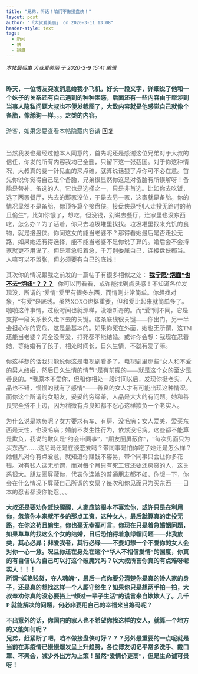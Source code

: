 ```yaml
---
title: "兄弟，听话！咱们不做接盘侠！"
layout: post
author: "「大叔爱美丽」 on 2020-3-11 13:08"
header-style: text
tags:
  - 新闻
  - 侠
  - 接盘
---
```


<head>
 <script type="text/javascript">replyreload += ',' + 6366945;</script>
</head>
<body>
 <i class="pstatus"> 本帖最后由 大叔爱美丽 于 2020-3-9 15:41 编辑 </i>
 <br> 
 <br> 
 <font face="微软雅黑"><font size="3"><font color="#2f4f4f"><br> <strong>昨天，一位博友突发消息给我小飞机，好长一段文字，详细说了他和一个妹子的关系还有自己遇到的种种困惑，后面还有一些内容由于牵涉到当事人隐私问题大叔也不便发截图了，大致内容就是他感觉自己就像个备胎，像舔狗一样。。。之类的内容。</strong></font><font color="#2f4f4f"><br> </font><font color="#2f4f4f"><br> </font><font color="#2f4f4f"> 
    <div class="locked">
      游客，如果您要查看本帖隐藏内容请 
     <a href="forum.php?mod=post&amp;action=reply&amp;fid=2&amp;tid=576039" onclick="showWindow('reply', this.href)">回复</a> 
    </div></font><br> <br> <font color="#696969">当然我发也是经过他本人同意的，首先呢还是感谢这位兄弟对于大叔的信任，你发的所有内容我均已全删，只留下这一张截图。对于你这种情况，大叔真的要一针见血的来点破，就算说话狠了点你可不必在意。首先你说你觉得自己是个备胎，</font></font><font color="#696969"><font size="3">兄弟</font></font><font size="3"><font color="#696969">很显然你这是对备胎有所误解呀！</font><font color="#696969">备胎是替补、备选的人，它也是选择之一，只是非首选。比如你去吃饭，选了两家餐厅，先去的那家没位，于是去另一家，这家就是备胎。你的情况显然不是备胎，你顶多算个接盘侠。接盘侠是“别人走投无路时的苟且偷生”。比如你饿了，想吃，但没钱，别说去餐厅，连家里也没东西吃，怎么办？为了活着，你只去垃圾堆里找找。垃圾堆里找来充饥的食物，就是接盘侠。你问这女的能当老婆不？那得看她最后是否走投无路，如果她还有得选择，能不能当老婆不是你说了算的。婚后会不会持家就更不用说了。但是着急归着急，千万别委屈自己，连接盘侠都当。人嘛可以不嚣张，但必须要有自己的底线！</font></font></font> 
 <div align="left"> 
  <font face="微软雅黑"><font size="3"><font color="#696969"><br> </font></font></font> 
 </div> 
 <div align="left"> 
  <font face="微软雅黑"><font size="3"><font color="#696969"> </font></font></font> 
 </div> 
 <div align="left"> 
  <font face="微软雅黑"><font size="3"><font color="#696969">其次你的情况跟我之前发的一篇帖子有很多相似之处： <strong><a href="https://bbs.boniu123.cc/thread-545121-1-1.html" target="_blank">我宁愿“泡面”也不去“泡妞”？？？</a>&nbsp; &nbsp;</strong>你可以再看看，或许能找到点灵感！</font><font color="#696969">不知道各位发现没，所谓的“爱情”爱里有很多东西，而情则非常简单。</font><font color="#696969">你想找对象，“有爱”是底线。虽然XOXO也挺重要，但和爱比起来就简单多了。啪啪这件事情，过段时间也就那样，没啥新奇的。而“爱”则不同，它是支撑一段关系长久走下去的关键。</font><font color="#696969">这条底线很关键——你出门，另一半会担心你的安危，这是最基本的。如果你死在外面，她也无所谓，这TM还能当老婆？</font><font color="#696969">完全没有爱，打死都不能结婚。</font><font color="#696969">或许你会想：我现在忍着她，等结婚有了孩子，相处时间长，日久生情，不就有爱了嘛。</font></font></font> 
 </div> 
 <div align="left"> 
  <font face="微软雅黑"><font size="3"><font color="#696969"><br> </font></font></font> 
 </div> 
 <div align="left"> 
  <font size="3"><font color="#696969"><font face="微软雅黑">你这样想的话我只能说你这是电视剧看多了。</font><font face="微软雅黑">电视剧里那些“女人和不爱的男人结婚，然后日久生情的情节”是有前提的——就是这个女的至少是善良的。“我原本不爱你，但和你相处一段时间以后，发现你挺老实，人品也不错，慢慢的就有了感情”——善良的女人才有可能出现这种情况。</font><font face="微软雅黑">而你这个所谓的女朋友，妥妥的穷绿茶，人品是大大的有问题。她和善良完全搭不上边，因为稍微有点良知都不忍心这样欺负一个老实人。</font></font></font> 
 </div> 
 <div align="left"> 
  <font face="微软雅黑"><font size="3"><font color="#696969"><br> </font></font></font> 
 </div> 
 <div align="left"> 
  <font face="微软雅黑"><font size="3"><font color="#696969"> </font></font></font> 
 </div> 
 <div align="left"> 
  <font size="3"><font color="#696969"><font face="微软雅黑">为什么说是欺负呢？</font><font face="微软雅黑">女方要求有车、有房，没毛病；女人爱美，爱买东西是天性，也没毛病；婚前不发生性行为，依然没毛病。这些都不能算是欺负，我说的欺负是“约会带同事”，“朋友圈屏蔽你”，“每次见面只为买东西”……这尼玛还是在谈恋爱吗？</font><font face="微软雅黑">带同事是怕你吃了她还是怎么样？她但凡对你有点爱意，就知道你赚钱不容易，带个同事只会让你多花钱。对有钱人这无所谓，而对每个月只有死工资还要还房贷的人，这关系很大。</font><font face="微软雅黑">朋友圈屏蔽你，代表你连她的普通朋友都不如，你想一下，你会在什么情况下屏蔽自己所谓的女票？</font><font face="微软雅黑">每次和你见面只为买东西——日本的忍者都没你能忍。。。</font></font></font> 
 </div> 
 <div align="left"> 
  <font face="微软雅黑"><font size="3"><font color="#2f4f4f"><br> </font></font></font> 
 </div> 
 <div align="left"> 
  <font face="微软雅黑"><font size="3"><font color="#2f4f4f"> </font></font></font> 
 </div> 
 <div align="left"> 
  <font face="微软雅黑"><font size="3"><font color="#2f4f4f"><strong>大叔还是要劝你赶快醒醒，人家应该根本不喜欢你，或许只是在利用你，忽悠你本来就不多的那点工资。这种女人，最后就算真的走投无路，在你这苟且偷生，你也毫无幸福可言。你现在只是着急婚姻问题，如果草草的找这么个女的结婚，日后恐怕得着急绿帽问题——非我族类，其心必异；非爱我者，其行必绿——不要幻想一个不爱你的女人会对你一心一意。况且你还在身处在这个“华人不相信爱情”的国度，你真的有自信认为自己可以打这个破魔咒吗？以大叔所言你真的有点难呀老实人！！！</strong></font></font></font> 
 </div> 
 <div align="center"> 
  <font size="3"></font> 
 </div> 
 <div align="left"> 
  <font size="3"><font color="#2f4f4f"><strong><font face="微软雅黑">所谓“妖艳贱货，夺人魂魄”，最后一点你要分清楚你是真的馋人家的身子，还是真的想找这样一个人厮守终生？如果你只是想两手拍一拍，大叔奉劝你真的没必要搭上“</font><font face="微软雅黑">想过一辈子生活</font><font face="微软雅黑">”的谎言来自欺欺人了。几千P 就能解决的问题，何必非要用自己的幸福来当筹码呢？</font></strong></font></font> 
 </div>
 <font face="微软雅黑"><font size="3"><font color="#2f4f4f"><strong><br> 不出意外的话，你国内的家人也不希望你找这样的女人，就算一个地方的又能如何呢？<br> 兄弟，赶紧断了吧，咱不做接盘侠可好？？？另外最重要的一点呢就是当前在菲疫情已慢慢爆发呈上升趋势，各位博友切记平常多洗手、戴口罩、不聚会，减少外出方为上策！虽然“爱情价更高”，但是生命诚可贵呀！</strong></font></font></font>
 <br> 
 <br>
</body>


